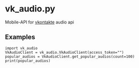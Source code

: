 # vk_audio.py
Mobile-API for [vkontakte](https://vk.com) audio api

## Examples
```python3
import vk_audio
VkAudioClient = vk_audio.VkAudioClient(access_token="")
popular_audios = VkAudioClient.get_popular_audios(count=100)
print(popular_audios)
```
